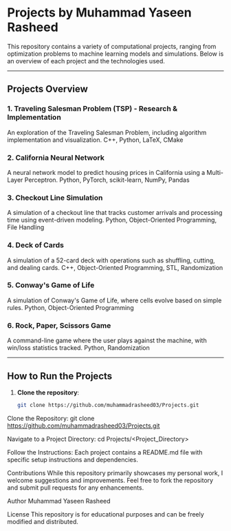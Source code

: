# Projects by Muhammad Yaseen Rasheed

This repository contains a variety of computational projects, ranging from optimization problems to machine learning models and simulations. Below is an overview of each project and the technologies used.

---

## Projects Overview

### 1. Traveling Salesman Problem (TSP) - Research & Implementation
An exploration of the Traveling Salesman Problem, including algorithm implementation and visualization.
C++, Python, LaTeX, CMake

### 2. California Neural Network
A neural network model to predict housing prices in California using a Multi-Layer Perceptron.
Python, PyTorch, scikit-learn, NumPy, Pandas

### 3. Checkout Line Simulation
A simulation of a checkout line that tracks customer arrivals and processing time using event-driven modeling.
Python, Object-Oriented Programming, File Handling

### 4. Deck of Cards
A simulation of a 52-card deck with operations such as shuffling, cutting, and dealing cards.
C++, Object-Oriented Programming, STL, Randomization

### 5. Conway's Game of Life
A simulation of Conway's Game of Life, where cells evolve based on simple rules.
Python, Object-Oriented Programming

### 6. Rock, Paper, Scissors Game
A command-line game where the user plays against the machine, with win/loss statistics tracked.
Python, Randomization

---

## How to Run the Projects

1. **Clone the repository**:
   ```bash
   git clone https://github.com/muhammadrasheed03/Projects.git


Clone the Repository:
git clone https://github.com/muhammadrasheed03/Projects.git

Navigate to a Project Directory:
cd Projects/<Project_Directory>

Follow the Instructions: Each project contains a README.md file with specific setup instructions and dependencies.

Contributions
While this repository primarily showcases my personal work, I welcome suggestions and improvements. Feel free to fork the repository and submit pull requests for any enhancements.

Author
Muhammad Yaseen Rasheed

License
This repository is for educational purposes and can be freely modified and distributed.
